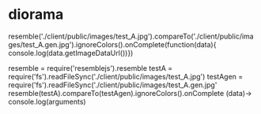 # diorama

resemble('./client/public/images/test_A.jpg').compareTo('./client/public/images/test_A.gen.jpg').ignoreColors().onComplete(function(data){ console.log(data.getImageDataUrl())})


resemble = require('resemblejs').resemble
testA = require('fs').readFileSync('./client/public/images/test_A.jpg')
testAgen = require('fs').readFileSync('./client/public/images/test_A.gen.jpg'
resemble(testA).compareTo(testAgen).ignoreColors().onComplete (data)-> console.log(arguments)

